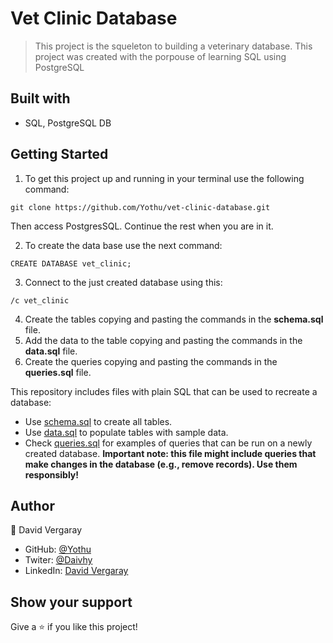 # Vet Clinic Database

> This project is the squeleton to building a veterinary database.
> This project was created with the porpouse of learning SQL using PostgreSQL

## Built with

+ SQL, PostgreSQL DB

## Getting Started

1. To get this project up and running in your terminal use the following command:

```
git clone https://github.com/Yothu/vet-clinic-database.git
```

Then access PostgresSQL. Continue the rest when you are in it.

2. To create the data base use the next command:

```
CREATE DATABASE vet_clinic;
```

3. Connect to the just created database using this:

```
/c vet_clinic
```

4. Create the tables copying and pasting the commands in the **schema.sql** file.
5. Add the data to the table copying and pasting the commands in the **data.sql** file.
6. Create the queries copying and pasting the commands in the **queries.sql** file.

This repository includes files with plain SQL that can be used to recreate a database:

- Use [schema.sql](./schema.sql) to create all tables.
- Use [data.sql](./data.sql) to populate tables with sample data.
- Check [queries.sql](./queries.sql) for examples of queries that can be run on a newly created database. **Important note: this file might include queries that make changes in the database (e.g., remove records). Use them responsibly!**


## Author

👤 David Vergaray

- GitHub:   [@Yothu](https://github.com/Yothu)
- Twiter:   [@Daivhy](https://twitter.com/Daivhy)
- LinkedIn: [David Vergaray](https://www.linkedin.com/in/david-vergaray-almontes-051a11127/)

## Show your support

Give a ⭐️ if you like this project!
